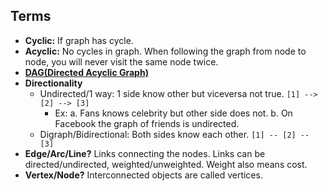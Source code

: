   ## Terms
  - **Cyclic:** If graph has cycle.  
  - **Acyclic:** No cycles in graph. When following the graph from node to node, you will never visit the same node twice.
  - **[DAG(Directed Acyclic Graph)](DAG)**
  - **Directionality** 
    - Undirected/1 way: 1 side know other but viceversa not true. `[1] --> [2] --> [3]`
      - Ex: a. Fans knows celebrity but other side does not. b.  On Facebook the graph of friends is undirected.
    - Digraph/Bidirectional: Both sides know each other.  `[1] -- [2] -- [3]`
  - **Edge/Arc/Line?** Links connecting the nodes. Links can be directed/undirected, weighted/unweighted. Weight also means cost.
  - **Vertex/Node?** Interconnected objects are called vertices.
